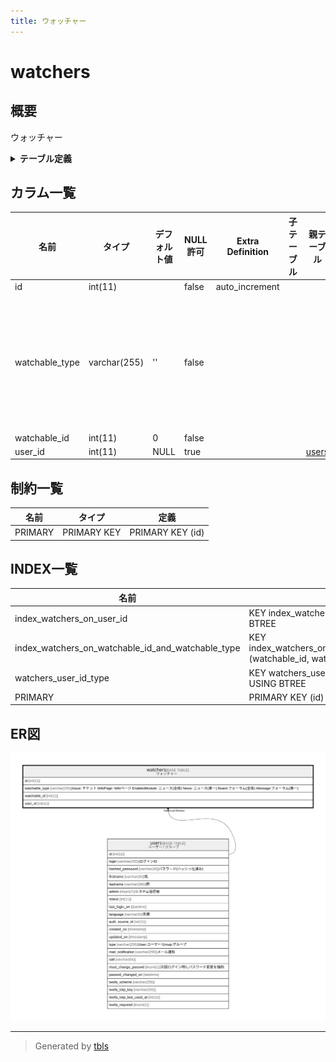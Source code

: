 ```yaml
---
title: ウォッチャー
---
```

# watchers

## 概要

ウォッチャー

<details>
<summary><strong>テーブル定義</strong></summary>

```sql
CREATE TABLE `watchers` (
  `id` int(11) NOT NULL AUTO_INCREMENT,
  `watchable_type` varchar(255) NOT NULL DEFAULT '',
  `watchable_id` int(11) NOT NULL DEFAULT 0,
  `user_id` int(11) DEFAULT NULL,
  PRIMARY KEY (`id`),
  KEY `watchers_user_id_type` (`user_id`,`watchable_type`),
  KEY `index_watchers_on_user_id` (`user_id`),
  KEY `index_watchers_on_watchable_id_and_watchable_type` (`watchable_id`,`watchable_type`)
) ENGINE=InnoDB DEFAULT CHARSET=utf8mb4
```

</details>

## カラム一覧

| 名前             | タイプ          | デフォルト値       | NULL許可   | Extra Definition | 子テーブル      | 親テーブル             | コメント                                                                                                                                                       |
| -------------- | ------------ | ------------ | -------- | ---------------- | ---------- | ----------------- | ---------------------------------------------------------------------------------------------------------------------------------------------------------- |
| id             | int(11)      |              | false    | auto_increment   |            |                   |                                                                                                                                                            |
| watchable_type | varchar(255) | ''           | false    |                  |            |                   | Issue: チケット<br>WikiPage: Wikiページ<br>EnabledModule: ニュース(全体)<br>News: ニュース(単一)<br>Board:フォーラム(全体)<br>Message:フォーラム(単一)<br>                                  |
| watchable_id   | int(11)      | 0            | false    |                  |            |                   |                                                                                                                                                            |
| user_id        | int(11)      | NULL         | true     |                  |            | [users](users.md) |                                                                                                                                                            |

## 制約一覧

| 名前      | タイプ         | 定義               |
| ------- | ----------- | ---------------- |
| PRIMARY | PRIMARY KEY | PRIMARY KEY (id) |

## INDEX一覧

| 名前                                                | 定義                                                                                               |
| ------------------------------------------------- | ------------------------------------------------------------------------------------------------ |
| index_watchers_on_user_id                         | KEY index_watchers_on_user_id (user_id) USING BTREE                                              |
| index_watchers_on_watchable_id_and_watchable_type | KEY index_watchers_on_watchable_id_and_watchable_type (watchable_id, watchable_type) USING BTREE |
| watchers_user_id_type                             | KEY watchers_user_id_type (user_id, watchable_type) USING BTREE                                  |
| PRIMARY                                           | PRIMARY KEY (id) USING BTREE                                                                     |

## ER図

![er](watchers.svg)

---

> Generated by [tbls](https://github.com/k1LoW/tbls)
